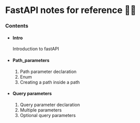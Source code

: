 <h1> FastAPI notes for reference 🐱‍🏍</h1>

<h3>Contents</h3>
<ul>
  <li>
    <h4>Intro</h4>
    <p> Introduction to fastAPI </p>
  </li>
  <li>
    <h4>Path_parameters</h4>
    <ol>
      <li>Path parameter declaration</li>
      <li>Enum</li>
      <li>Creating a path inside a path</li>
    </ol>
  </li>
  <li>
    <h4>Query parameters</h4>
    <ol>
      <li>Query parameter declaration</li>
      <li>Multiple parameters</li>
      <li>Optional query parameters</li>
    </ol>
  </li>
</ul>
